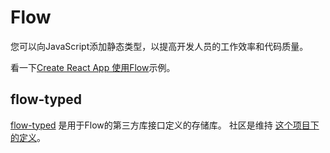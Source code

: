 # Flow

<p class="description">您可以向JavaScript添加静态类型，以提高开发人员的工作效率和代码质量。</p>

看一下[Create React App 使用Flow](https://github.com/mui-org/material-ui/tree/next/examples/create-react-app-with-flow)示例。

## flow-typed

[flow-typed](https://github.com/flowtype/flow-typed) 是用于Flow的第三方库接口定义的存储库。 社区是维持 [这个项目下的定义](https://github.com/flowtype/flow-typed/tree/master/definitions/npm/%40material-ui/core_v1.x.x)。